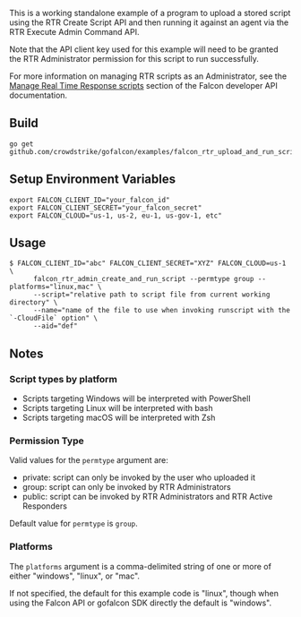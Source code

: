 This is a working standalone example of a program to upload a stored script
using the RTR Create Script API and then running it against an agent
via the RTR Execute Admin Command API.

Note that the API client key used for this example will need to be granted
the RTR Administrator permission for this script to run successfully.

For more information on managing RTR scripts as an Administrator, see the
[Manage Real Time Response scripts](https://developer.crowdstrike.com/crowdstrike/docs/real-time-response-apis#manage-real-time-response-scripts)
section of the Falcon developer API documentation.

## Build
```
go get github.com/crowdstrike/gofalcon/examples/falcon_rtr_upload_and_run_script
```

## Setup Environment Variables
```
export FALCON_CLIENT_ID="your_falcon_id"
export FALCON_CLIENT_SECRET="your_falcon_secret"
export FALCON_CLOUD="us-1, us-2, eu-1, us-gov-1, etc"
```

## Usage
```
$ FALCON_CLIENT_ID="abc" FALCON_CLIENT_SECRET="XYZ" FALCON_CLOUD=us-1 \
      falcon_rtr_admin_create_and_run_script --permtype group --platforms="linux,mac" \
      --script="relative path to script file from current working directory" \
      --name="name of the file to use when invoking runscript with the `-CloudFile` option" \
      --aid="def"
```

## Notes

### Script types by platform

* Scripts targeting Windows will be interpreted with PowerShell
* Scripts targeting Linux will be interpreted with bash
* Scripts targeting macOS will be interpreted with Zsh

### Permission Type

Valid values for the `permtype` argument are:

* private: script can only be invoked by the user who uploaded it
* group: script can only be invoked by RTR Administrators
* public: script can be invoked by RTR Administrators and RTR Active Responders

Default value for `permtype` is `group`.

### Platforms

The `platforms` argument is a comma-delimited string of one or more of either
"windows", "linux", or "mac".

If not specified, the default for this example code is "linux", though when
using the Falcon API or gofalcon SDK directly the default is "windows".
